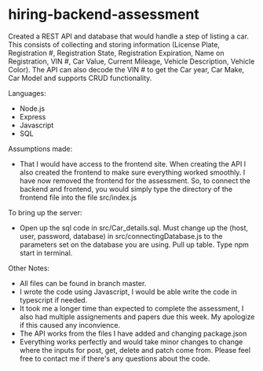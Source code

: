 # hiring-backend-assessment

Created a REST API and database that would handle a step of listing a car. This consists of collecting and storing information (License Plate, Registration #, Registration State, Registration Expiration, Name on Registration, VIN #, Car Value, Current Mileage, Vehicle Description, Vehicle Color). The API can also decode the VIN # to get the Car year, Car Make, Car Model and supports CRUD functionality. 

Languages:
- Node.js
- Express
- Javascript 
- SQL

Assumptions made:
- That I would have access to the frontend site. When creating the API I also created the frontend to make sure everything worked smoothly. I have now removed the frontend for the assessment. So, to connect the backend and frontend, you would simply type the directory of the frontend file into the file src/index.js

To bring up the server:
- Open up the sql code in src/Car_details.sql. Must change up the (host, user, password, database) in src/connectingDatabase.js to the parameters set on the database you are using. Pull up table. Type npm start in terminal.   

Other Notes:
- All files can be found in branch master.
- I wrote the code using Javascript, I would be able write the code in typescript if needed. 
- It took me a longer time than expected to complete the assessment, I also had multiple assignements and papers due this week. My apologize if this caused any inconvience. 
- The API works from the files I have added and changing package.json
- Everything works perfectly and would take minor changes to change where the inputs for post, get, delete and patch come from. Please feel free to contact me if there's any questions about the code.



